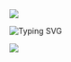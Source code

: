 </a>
<a><img src='https://i.imgur.com/LyHic3i.gif'/></a>
      
![Typing SVG](https://readme-typing-svg.herokuapp.com?font=Rockstar-ExtraBold&color=blue&lines=𝗔𝗠+VERY+ALONE+KINDLY+DEPLOY+ME😢)

<a><img src='https://i.imgur.com/LyHic3i.gif'/></a>
